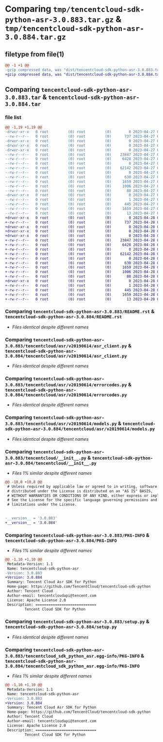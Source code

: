 # Comparing `tmp/tencentcloud-sdk-python-asr-3.0.883.tar.gz` & `tmp/tencentcloud-sdk-python-asr-3.0.884.tar.gz`

## filetype from file(1)

```diff
@@ -1 +1 @@
-gzip compressed data, was "dist/tencentcloud-sdk-python-asr-3.0.883.tar", last modified: Thu Apr 27 00:17:03 2023, max compression
+gzip compressed data, was "dist/tencentcloud-sdk-python-asr-3.0.884.tar", last modified: Fri Apr 28 02:04:33 2023, max compression
```

## Comparing `tencentcloud-sdk-python-asr-3.0.883.tar` & `tencentcloud-sdk-python-asr-3.0.884.tar`

### file list

```diff
@@ -1,19 +1,19 @@
-drwxr-xr-x   0 root         (0) root         (0)        0 2023-04-27 00:17:03.000000 tencentcloud-sdk-python-asr-3.0.883/
--rw-r--r--   0 root         (0) root         (0)      737 2023-04-27 00:17:03.000000 tencentcloud-sdk-python-asr-3.0.883/README.rst
-drwxr-xr-x   0 root         (0) root         (0)        0 2023-04-27 00:17:03.000000 tencentcloud-sdk-python-asr-3.0.883/tencentcloud/
-drwxr-xr-x   0 root         (0) root         (0)        0 2023-04-27 00:17:03.000000 tencentcloud-sdk-python-asr-3.0.883/tencentcloud/asr/
-drwxr-xr-x   0 root         (0) root         (0)        0 2023-04-27 00:17:03.000000 tencentcloud-sdk-python-asr-3.0.883/tencentcloud/asr/v20190614/
--rw-r--r--   0 root         (0) root         (0)    23847 2023-04-27 00:17:03.000000 tencentcloud-sdk-python-asr-3.0.883/tencentcloud/asr/v20190614/asr_client.py
--rw-r--r--   0 root         (0) root         (0)     6428 2023-04-27 00:17:03.000000 tencentcloud-sdk-python-asr-3.0.883/tencentcloud/asr/v20190614/errorcodes.py
--rw-r--r--   0 root         (0) root         (0)        0 2023-04-27 00:17:03.000000 tencentcloud-sdk-python-asr-3.0.883/tencentcloud/asr/v20190614/__init__.py
--rw-r--r--   0 root         (0) root         (0)    62142 2023-04-27 00:17:03.000000 tencentcloud-sdk-python-asr-3.0.883/tencentcloud/asr/v20190614/models.py
--rw-r--r--   0 root         (0) root         (0)        0 2023-04-27 00:17:03.000000 tencentcloud-sdk-python-asr-3.0.883/tencentcloud/asr/__init__.py
--rw-r--r--   0 root         (0) root         (0)      630 2023-04-27 00:17:03.000000 tencentcloud-sdk-python-asr-3.0.883/tencentcloud/__init__.py
--rw-r--r--   0 root         (0) root         (0)     1659 2023-04-27 00:17:03.000000 tencentcloud-sdk-python-asr-3.0.883/PKG-INFO
--rw-r--r--   0 root         (0) root         (0)     1006 2023-04-27 00:17:03.000000 tencentcloud-sdk-python-asr-3.0.883/setup.py
--rw-r--r--   0 root         (0) root         (0)       88 2023-04-27 00:17:03.000000 tencentcloud-sdk-python-asr-3.0.883/setup.cfg
-drwxr-xr-x   0 root         (0) root         (0)        0 2023-04-27 00:17:03.000000 tencentcloud-sdk-python-asr-3.0.883/tencentcloud_sdk_python_asr.egg-info/
--rw-r--r--   0 root         (0) root         (0)        1 2023-04-27 00:17:03.000000 tencentcloud-sdk-python-asr-3.0.883/tencentcloud_sdk_python_asr.egg-info/dependency_links.txt
--rw-r--r--   0 root         (0) root         (0)      445 2023-04-27 00:17:03.000000 tencentcloud-sdk-python-asr-3.0.883/tencentcloud_sdk_python_asr.egg-info/SOURCES.txt
--rw-r--r--   0 root         (0) root         (0)     1659 2023-04-27 00:17:03.000000 tencentcloud-sdk-python-asr-3.0.883/tencentcloud_sdk_python_asr.egg-info/PKG-INFO
--rw-r--r--   0 root         (0) root         (0)       13 2023-04-27 00:17:03.000000 tencentcloud-sdk-python-asr-3.0.883/tencentcloud_sdk_python_asr.egg-info/top_level.txt
+drwxr-xr-x   0 root         (0) root         (0)        0 2023-04-28 02:04:33.000000 tencentcloud-sdk-python-asr-3.0.884/
+-rw-r--r--   0 root         (0) root         (0)      737 2023-04-28 02:04:33.000000 tencentcloud-sdk-python-asr-3.0.884/README.rst
+drwxr-xr-x   0 root         (0) root         (0)        0 2023-04-28 02:04:33.000000 tencentcloud-sdk-python-asr-3.0.884/tencentcloud/
+drwxr-xr-x   0 root         (0) root         (0)        0 2023-04-28 02:04:33.000000 tencentcloud-sdk-python-asr-3.0.884/tencentcloud/asr/
+drwxr-xr-x   0 root         (0) root         (0)        0 2023-04-28 02:04:33.000000 tencentcloud-sdk-python-asr-3.0.884/tencentcloud/asr/v20190614/
+-rw-r--r--   0 root         (0) root         (0)    23847 2023-04-28 02:04:33.000000 tencentcloud-sdk-python-asr-3.0.884/tencentcloud/asr/v20190614/asr_client.py
+-rw-r--r--   0 root         (0) root         (0)     6428 2023-04-28 02:04:33.000000 tencentcloud-sdk-python-asr-3.0.884/tencentcloud/asr/v20190614/errorcodes.py
+-rw-r--r--   0 root         (0) root         (0)        0 2023-04-28 02:04:33.000000 tencentcloud-sdk-python-asr-3.0.884/tencentcloud/asr/v20190614/__init__.py
+-rw-r--r--   0 root         (0) root         (0)    62142 2023-04-28 02:04:33.000000 tencentcloud-sdk-python-asr-3.0.884/tencentcloud/asr/v20190614/models.py
+-rw-r--r--   0 root         (0) root         (0)        0 2023-04-28 02:04:33.000000 tencentcloud-sdk-python-asr-3.0.884/tencentcloud/asr/__init__.py
+-rw-r--r--   0 root         (0) root         (0)      630 2023-04-28 02:04:33.000000 tencentcloud-sdk-python-asr-3.0.884/tencentcloud/__init__.py
+-rw-r--r--   0 root         (0) root         (0)     1659 2023-04-28 02:04:33.000000 tencentcloud-sdk-python-asr-3.0.884/PKG-INFO
+-rw-r--r--   0 root         (0) root         (0)     1006 2023-04-28 02:04:33.000000 tencentcloud-sdk-python-asr-3.0.884/setup.py
+-rw-r--r--   0 root         (0) root         (0)       88 2023-04-28 02:04:33.000000 tencentcloud-sdk-python-asr-3.0.884/setup.cfg
+drwxr-xr-x   0 root         (0) root         (0)        0 2023-04-28 02:04:33.000000 tencentcloud-sdk-python-asr-3.0.884/tencentcloud_sdk_python_asr.egg-info/
+-rw-r--r--   0 root         (0) root         (0)        1 2023-04-28 02:04:33.000000 tencentcloud-sdk-python-asr-3.0.884/tencentcloud_sdk_python_asr.egg-info/dependency_links.txt
+-rw-r--r--   0 root         (0) root         (0)      445 2023-04-28 02:04:33.000000 tencentcloud-sdk-python-asr-3.0.884/tencentcloud_sdk_python_asr.egg-info/SOURCES.txt
+-rw-r--r--   0 root         (0) root         (0)     1659 2023-04-28 02:04:33.000000 tencentcloud-sdk-python-asr-3.0.884/tencentcloud_sdk_python_asr.egg-info/PKG-INFO
+-rw-r--r--   0 root         (0) root         (0)       13 2023-04-28 02:04:33.000000 tencentcloud-sdk-python-asr-3.0.884/tencentcloud_sdk_python_asr.egg-info/top_level.txt
```

### Comparing `tencentcloud-sdk-python-asr-3.0.883/README.rst` & `tencentcloud-sdk-python-asr-3.0.884/README.rst`

 * *Files identical despite different names*

### Comparing `tencentcloud-sdk-python-asr-3.0.883/tencentcloud/asr/v20190614/asr_client.py` & `tencentcloud-sdk-python-asr-3.0.884/tencentcloud/asr/v20190614/asr_client.py`

 * *Files identical despite different names*

### Comparing `tencentcloud-sdk-python-asr-3.0.883/tencentcloud/asr/v20190614/errorcodes.py` & `tencentcloud-sdk-python-asr-3.0.884/tencentcloud/asr/v20190614/errorcodes.py`

 * *Files identical despite different names*

### Comparing `tencentcloud-sdk-python-asr-3.0.883/tencentcloud/asr/v20190614/models.py` & `tencentcloud-sdk-python-asr-3.0.884/tencentcloud/asr/v20190614/models.py`

 * *Files identical despite different names*

### Comparing `tencentcloud-sdk-python-asr-3.0.883/tencentcloud/__init__.py` & `tencentcloud-sdk-python-asr-3.0.884/tencentcloud/__init__.py`

 * *Files 1% similar despite different names*

```diff
@@ -10,8 +10,8 @@
 # Unless required by applicable law or agreed to in writing, software
 # distributed under the License is distributed on an "AS IS" BASIS,
 # WITHOUT WARRANTIES OR CONDITIONS OF ANY KIND, either express or implied.
 # See the License for the specific language governing permissions and
 # limitations under the License.
 
 
-__version__ = '3.0.883'
+__version__ = '3.0.884'
```

### Comparing `tencentcloud-sdk-python-asr-3.0.883/PKG-INFO` & `tencentcloud-sdk-python-asr-3.0.884/PKG-INFO`

 * *Files 1% similar despite different names*

```diff
@@ -1,10 +1,10 @@
 Metadata-Version: 1.1
 Name: tencentcloud-sdk-python-asr
-Version: 3.0.883
+Version: 3.0.884
 Summary: Tencent Cloud Asr SDK for Python
 Home-page: https://github.com/TencentCloud/tencentcloud-sdk-python
 Author: Tencent Cloud
 Author-email: tencentcloudapi@tencent.com
 License: Apache License 2.0
 Description: ============================
         Tencent Cloud SDK for Python
```

### Comparing `tencentcloud-sdk-python-asr-3.0.883/setup.py` & `tencentcloud-sdk-python-asr-3.0.884/setup.py`

 * *Files identical despite different names*

### Comparing `tencentcloud-sdk-python-asr-3.0.883/tencentcloud_sdk_python_asr.egg-info/PKG-INFO` & `tencentcloud-sdk-python-asr-3.0.884/tencentcloud_sdk_python_asr.egg-info/PKG-INFO`

 * *Files 1% similar despite different names*

```diff
@@ -1,10 +1,10 @@
 Metadata-Version: 1.1
 Name: tencentcloud-sdk-python-asr
-Version: 3.0.883
+Version: 3.0.884
 Summary: Tencent Cloud Asr SDK for Python
 Home-page: https://github.com/TencentCloud/tencentcloud-sdk-python
 Author: Tencent Cloud
 Author-email: tencentcloudapi@tencent.com
 License: Apache License 2.0
 Description: ============================
         Tencent Cloud SDK for Python
```

